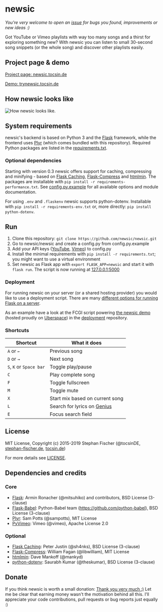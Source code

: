 # newsic

*You're very welcome to open an [issue](https://github.com/newsic/newsic/issues) for bugs you found, improvements or new ideas :)*

Got YouTube or Vimeo playlists with way too many songs and a thirst for exploring something new? With newsic you can listen to small 30-second song snippets (or the whole song) and discover other playlists easily.

## Project page & demo

[Project page: newsic.tocsin.de](https://newsic.tocsin.de)

[Demo: trynewsic.tocsin.de](https://trynewsic.tocsin.de)

## How newsic looks like

![How newsic looks like.](https://newsic.tocsin.de/pr/demo%202018-01-13.jpg)

## System requirements

newsic's backend is based on Python 3 and the [Flask](https://github.com/pallets/flask) framework, while the frontend uses [Plyr](https://github.com/sampotts/plyr) (which comes bundled with this repository). Required Python packages are listed in the [requirements.txt](/requirements.txt).

### Optional dependencies

Starting with version 0.3 newsic offers support for caching, compressing and minifying - based on [Flask Caching](https://github.com/sh4nks/flask-caching), [Flask-Compress](https://github.com/libwilliam/flask-compress) and [htmlmin](https://github.com/mankyd/htmlmin). The packages are installable with `pip install -r requirements-performance.txt`. See [config.py.example](/config.py.example) for all available options and module documentation.

For using `.env` and `.flaskenv` newsic supports python-dotenv. Installable with `pip install -r requirements-env.txt` or, more directly: `pip install python-dotenv`.

## Run

1. Clone this repository: `git clone https://github.com/newsic/newsic.git`
2. Go to newsic/newsic and create a config.py from config.py.example
3. Add your API keys ([YouTube](https://developers.google.com/youtube/v3/getting-started), [Vimeo](https://developer.vimeo.com/api)) to config.py
4. Install the minimal requirements with `pip install -r requirements.txt`; you might want to use a virtual environment
5. Set newsic as Flask app with `export FLASK_APP=newsic` and start it with `flask run`. The script is now running at [127.0.0.1:5000](http://127.0.0.1:5000)

### Deployment

For running newsic on your server (or a shared hosting provider) you would like to use a deployment script.
There are many [different options for running Flask on a server](http://flask.pocoo.org/docs/dev/deploying/).

As an example have a look at the FCGI script powering [the newsic demo](https://trynewsic.tocsin.de) (hosted proudly on [Uberspace](https://uberspace.de)) in the [deployment](https://github.com/newsic/deployment) repository.

### Shortcuts

Shortcut | What it does
-|-
`A` or `←` | Previous song
`D` or `→` | Next song
`S`, `K` or `Space bar` | Toggle play/pause
`C` | Play complete song
`F` | Toggle fullscreen
`M` | Toggle mute
`X` | Start mix based on current song
`L` | Search for lyrics on [Genius](https://genius.com)
`E` | Focus search field


## License

MIT License, Copyright (c) 2015-2019 Stephan Fischer (@tocsinDE, [stephan-fischer.de](https://stephan-fischer.de), [tocsin.de](https://tocsin.de))

For more details see [LICENSE](/LICENSE).

## Dependencies and credits

### Core
* [Flask](https://github.com/pallets/flask): Armin Ronacher (@mitsuhiko) and contributors, BSD License (3-clause)
* [Flask-Babel](https://github.com/python-babel/flask-babel): Python-Babel team (https://github.com/python-babel), BSD License (3-clause)
* [Plyr](https://github.com/sampotts/plyr): Sam Potts (@sampotts), MIT License
* [PyVimeo](https://github.com/vimeo/vimeo.py): Vimeo (@vimeo), Apache License 2.0

### Optional
* [Flask Caching](https://github.com/sh4nks/flask-caching): Peter Justin (@sh4nks), BSD License (3-clause)
* [Flask-Compress](https://github.com/libwilliam/flask-compress): William Fagan (@libwilliam), MIT License
* [htmlmin](https://github.com/mankyd/htmlmin): Dave Mankoff (@mankyd)
* [python-dotenv](https://github.com/theskumar/python-dotenv): Saurabh Kumar (@theskumar), BSD License (3-clause)

## Donate

If you think newsic is worth a small donation: [Thank you very much :)](https://www.paypal.me/tocsin/5eur) 
Let me be clear that earning money wasn't the motivation behind all this. I'll appreciate your code contributions, pull requests or bug reports just equally :)